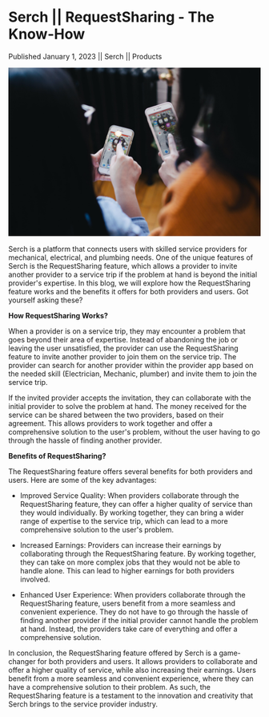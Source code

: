 # Serch || RequestSharing - The Know-How

Published January 1, 2023 || Serch || Products

![RequestSharing](../../../../../assets/blog/requestSharing.jpg)

Serch is a platform that connects users with skilled service providers for mechanical, electrical, and plumbing needs. One of the unique features of Serch is the RequestSharing feature, which allows a provider to invite another provider to a service trip if the problem at hand is beyond the initial provider's expertise. In this blog, we will explore how the RequestSharing feature works and the benefits it offers for both providers and users. Got yourself asking these?

**How RequestSharing Works?**

When a provider is on a service trip, they may encounter a problem that goes beyond their area of expertise. Instead of abandoning the job or leaving the user unsatisfied, the provider can use the RequestSharing feature to invite another provider to join them on the service trip. The provider can search for another provider within the provider app based on the needed skill (Electrician, Mechanic, plumber) and invite them to join the service trip.

If the invited provider accepts the invitation, they can collaborate with the initial provider to solve the problem at hand. The money received for the service can be shared between the two providers, based on their agreement. This allows providers to work together and offer a comprehensive solution to the user's problem, without the user having to go through the hassle of finding another provider.

**Benefits of RequestSharing?**

The RequestSharing feature offers several benefits for both providers and users. Here are some of the key advantages:

- Improved Service Quality: When providers collaborate through the RequestSharing feature, they can offer a higher quality of service than they would individually. By working together, they can bring a wider range of expertise to the service trip, which can lead to a more comprehensive solution to the user's problem.

- Increased Earnings: Providers can increase their earnings by collaborating through the RequestSharing feature. By working together, they can take on more complex jobs that they would not be able to handle alone. This can lead to higher earnings for both providers involved.

- Enhanced User Experience: When providers collaborate through the RequestSharing feature, users benefit from a more seamless and convenient experience. They do not have to go through the hassle of finding another provider if the initial provider cannot handle the problem at hand. Instead, the providers take care of everything and offer a comprehensive solution.

In conclusion, the RequestSharing feature offered by Serch is a game-changer for both providers and users. It allows providers to collaborate and offer a higher quality of service, while also increasing their earnings. Users benefit from a more seamless and convenient experience, where they can have a comprehensive solution to their problem. As such, the RequestSharing feature is a testament to the innovation and creativity that Serch brings to the service provider industry.
